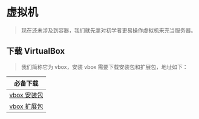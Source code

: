 # 虚拟机

> 现在还未涉及到容器，我们就先拿对初学者更易操作虚拟机来充当服务器。

## 下载 VirtualBox

> 我们简称它为 vbox，安装 vbox 需要下载安装包和扩展包，地址如下：

| 必备下载                                                                                                               |
| ---------------------------------------------------------------------------------------------------------------------- |
| [vbox 安装包](https://download.virtualbox.org/virtualbox/6.0.8/VirtualBox-6.0.8-130520-Win.exe)                        |
| [vbox 扩展包](https://download.virtualbox.org/virtualbox/6.0.8/Oracle_VM_VirtualBox_Extension_Pack-6.0.8.vbox-extpack) |
